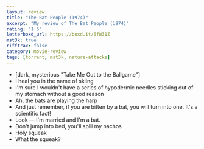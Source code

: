 ```yaml
---
layout: review
title: "The Bat People (1974)"
excerpt: "My review of The Bat People (1974)"
rating: "1.5"
letterboxd_url: https://boxd.it/6fW31Z
mst3k: true
rifftrax: false
category: movie-review
tags: [torrent, mst3k, nature-attacks]
---
```


- [dark, mysterious "Take Me Out to the Ballgame"]
- I heal you in the name of skiing
- I'm sure I wouldn't have a series of hypodermic needles sticking out of my stomach without a good reason
- Ah, the bats are playing the harp
- And just remember, if you are bitten by a bat, you will turn into one. It's a scientific fact!
- Look — I'm married and I'm a bat.
- Don't jump into bed, you'll spill my nachos
- Holy squeak
- What the squeak?

